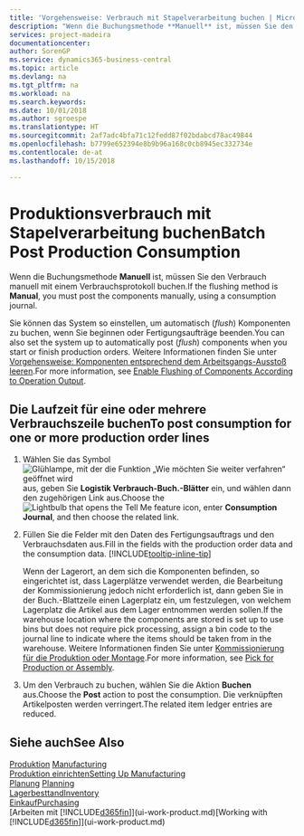 ```yaml
---
title: 'Vorgehensweise: Verbrauch mit Stapelverarbeitung buchen | Microsoft Docs'
description: "Wenn die Buchungsmethode **Manuell** ist, müssen Sie den Verbrauch manuell mit einem Verbrauchsprotokoll buchen."
services: project-madeira
documentationcenter: 
author: SorenGP
ms.service: dynamics365-business-central
ms.topic: article
ms.devlang: na
ms.tgt_pltfrm: na
ms.workload: na
ms.search.keywords: 
ms.date: 10/01/2018
ms.author: sgroespe
ms.translationtype: HT
ms.sourcegitcommit: 2af7adc4bfa71c12fedd87f02bdabcd78ac49844
ms.openlocfilehash: b7799e652394e8b9b96a168c0cb8945ec332734e
ms.contentlocale: de-at
ms.lasthandoff: 10/15/2018

---
```

# <a name="batch-post-production-consumption"></a><span data-ttu-id="146ae-103">Produktionsverbrauch mit Stapelverarbeitung buchen</span><span class="sxs-lookup"><span data-stu-id="146ae-103">Batch Post Production Consumption</span></span>
<span data-ttu-id="146ae-104">Wenn die Buchungsmethode **Manuell** ist, müssen Sie den Verbrauch manuell mit einem Verbrauchsprotokoll buchen.</span><span class="sxs-lookup"><span data-stu-id="146ae-104">If the flushing method is **Manual**, you must post the components manually, using a consumption journal.</span></span>

<span data-ttu-id="146ae-105">Sie können das System so einstellen, um automatisch (*flush*) Komponenten zu buchen, wenn Sie beginnen oder Fertigungsaufträge beenden.</span><span class="sxs-lookup"><span data-stu-id="146ae-105">You can also set the system up to automatically post (*flush*) components when you start or finish production orders.</span></span> <span data-ttu-id="146ae-106">Weitere Informationen finden Sie unter [Vorgehensweise: Komponenten entsprechend dem Arbeitsgangs-Ausstoß leeren](production-how-to-flush-components-according-to-operation-output.md).</span><span class="sxs-lookup"><span data-stu-id="146ae-106">For more information, see [Enable Flushing of Components According to Operation Output](production-how-to-flush-components-according-to-operation-output.md).</span></span>

## <a name="to-post-consumption-for-one-or-more-production-order-lines"></a><span data-ttu-id="146ae-107">Die Laufzeit für eine oder mehrere Verbrauchszeile buchen</span><span class="sxs-lookup"><span data-stu-id="146ae-107">To post consumption for one or more production order lines</span></span>  
1.  <span data-ttu-id="146ae-108">Wählen Sie das Symbol ![Glühlampe, mit der die Funktion „Wie möchten Sie weiter verfahren“ geöffnet wird](media/ui-search/search_small.png "Wie möchten Sie weiter verfahren?") aus, geben Sie **Logistik Verbrauch-Buch.-Blätter** ein, und wählen dann den zugehörigen Link aus.</span><span class="sxs-lookup"><span data-stu-id="146ae-108">Choose the ![Lightbulb that opens the Tell Me feature](media/ui-search/search_small.png "Tell me what you want to do") icon, enter **Consumption Journal**, and then choose the related link.</span></span>  
2.  <span data-ttu-id="146ae-109">Füllen Sie die Felder mit den Daten des Fertigungsauftrags und den Verbrauchsdaten aus.</span><span class="sxs-lookup"><span data-stu-id="146ae-109">Fill in the fields with the production order data and the consumption data.</span></span> [!INCLUDE[tooltip-inline-tip](includes/tooltip-inline-tip_md.md)]  

    <span data-ttu-id="146ae-110">Wenn der Lagerort, an dem sich die Komponenten befinden, so eingerichtet ist, dass Lagerplätze verwendet werden, die Bearbeitung der Kommissionierung jedoch nicht erforderlich ist, dann geben Sie in der Buch.-Blattzeile einen Lagerplatz ein, um festzulegen, von welchem Lagerplatz die Artikel aus dem Lager entnommen werden sollen.</span><span class="sxs-lookup"><span data-stu-id="146ae-110">If the warehouse location where the components are stored is set up to use bins but does not require pick processing, assign a bin code to the journal line to indicate where the items should be taken from in the warehouse.</span></span> <span data-ttu-id="146ae-111">Weitere Informationen finden Sie unter [Kommissionierung für die Produktion oder Montage](warehouse-how-to-pick-for-production.md).</span><span class="sxs-lookup"><span data-stu-id="146ae-111">For more information, see [Pick for Production or Assembly](warehouse-how-to-pick-for-production.md).</span></span>  
3.  <span data-ttu-id="146ae-112">Um den Verbrauch zu buchen, wählen Sie die Aktion **Buchen** aus.</span><span class="sxs-lookup"><span data-stu-id="146ae-112">Choose the **Post** action to post the consumption.</span></span> <span data-ttu-id="146ae-113">Die verknüpften Artikelposten werden verringert.</span><span class="sxs-lookup"><span data-stu-id="146ae-113">The related item ledger entries are reduced.</span></span>

## <a name="see-also"></a><span data-ttu-id="146ae-114">Siehe auch</span><span class="sxs-lookup"><span data-stu-id="146ae-114">See Also</span></span>  
<span data-ttu-id="146ae-115">[Produktion](production-manage-manufacturing.md)  </span><span class="sxs-lookup"><span data-stu-id="146ae-115">[Manufacturing](production-manage-manufacturing.md)  </span></span>  
[<span data-ttu-id="146ae-116">Produktion einrichten</span><span class="sxs-lookup"><span data-stu-id="146ae-116">Setting Up Manufacturing</span></span>](production-configure-production-processes.md)  
<span data-ttu-id="146ae-117">[Planung](production-planning.md)    </span><span class="sxs-lookup"><span data-stu-id="146ae-117">[Planning](production-planning.md)    </span></span>  
[<span data-ttu-id="146ae-118">Lagerbesttand</span><span class="sxs-lookup"><span data-stu-id="146ae-118">Inventory</span></span>](inventory-manage-inventory.md)  
[<span data-ttu-id="146ae-119">Einkauf</span><span class="sxs-lookup"><span data-stu-id="146ae-119">Purchasing</span></span>](purchasing-manage-purchasing.md)  
<span data-ttu-id="146ae-120">[Arbeiten mit [!INCLUDE[d365fin](includes/d365fin_md.md)]](ui-work-product.md)</span><span class="sxs-lookup"><span data-stu-id="146ae-120">[Working with [!INCLUDE[d365fin](includes/d365fin_md.md)]](ui-work-product.md)</span></span>

